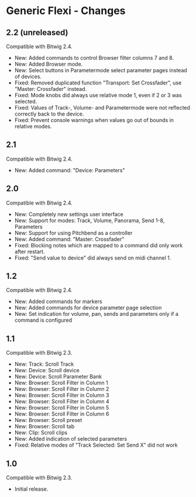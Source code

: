 # Generic Flexi - Changes

## 2.2 (unreleased)

Compatible with Bitwig 2.4.

* New: Added commands to control Browser filter columns 7 and 8.
* New: Added Browser mode.
* New: Select buttons in Parametermode select parameter pages instead of devices.
* Fixed: Removed duplicated function "Transport: Set Crossfader", use "Master: Crossfader" instead.
* Fixed: Mode knobs did always use relative mode 1, even if 2 or 3 was selected.
* Fixed: Values of Track-, Volume- and Parametermode were not reflected correctly back to the device.
* Fixed: Prevent console warnings when values go out of bounds in relative modes.

## 2.1

Compatible with Bitwig 2.4.

* New: Added command: "Device: Parameters"

## 2.0

Compatible with Bitwig 2.4.

* New: Completely new settings user interface
* New: Support for modes: Track, Volume, Panorama, Send 1-8, Parameters
* New: Support for using Pitchbend as a controller
* New: Added command: "Master: Crossfader"
* Fixed: Blocking notes which are mapped to a command did only work after restart.
* Fixed: "Send value to device" did always send on midi channel 1.

## 1.2

Compatible with Bitwig 2.4.

* New: Added commands for markers
* New: Added commands for device parameter page selection
* New: Set indication for volume, pan, sends and parameters only if a command is configured

## 1.1

Compatible with Bitwig 2.3.

* New: Track: Scroll Track
* New: Device: Scroll device
* New: Device: Scroll Parameter Bank
* New: Browser: Scroll Filter in Column 1
* New: Browser: Scroll Filter in Column 2
* New: Browser: Scroll Filter in Column 3
* New: Browser: Scroll Filter in Column 4
* New: Browser: Scroll Filter in Column 5
* New: Browser: Scroll Filter in Column 6
* New: Browser: Scroll preset
* New: Browser: Scroll tab
* New: Clip: Scroll clips
* New: Added indication of selected parameters
* Fixed: Relative modes of "Track Selected: Set Send X" did not work

## 1.0

Compatible with Bitwig 2.3.

* Initial release.
